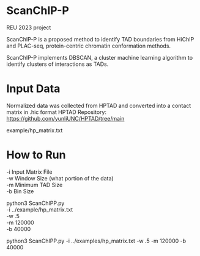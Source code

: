 # ScanChIP-P
REU 2023 project

ScanChIP-P is a proposed method to identify TAD boundaries from HiChIP and PLAC-seq, protein-centric chromatin conformation methods.

ScanChIP-P implements DBSCAN, a cluster machine learning algorithm to identify clusters of interactions as TADs.

# Input Data
Normalized data was collected from HPTAD and converted into a contact matrix in .hic format
HPTAD Repository: https://github.com/yunliUNC/HPTAD/tree/main

example/hp_matrix.txt

# How to Run
-i Input Matrix File \
-w Window Size (what portion of the data) \
-m Minimum TAD Size \
-b Bin Size 

python3 ScanChIPP.py \
-i  ../example/hp_matrix.txt\
-w .5 \
-m 120000 \
-b 40000

python3 ScanChIPP.py -i ../examples/hp_matrix.txt -w .5 -m 120000 -b 40000
